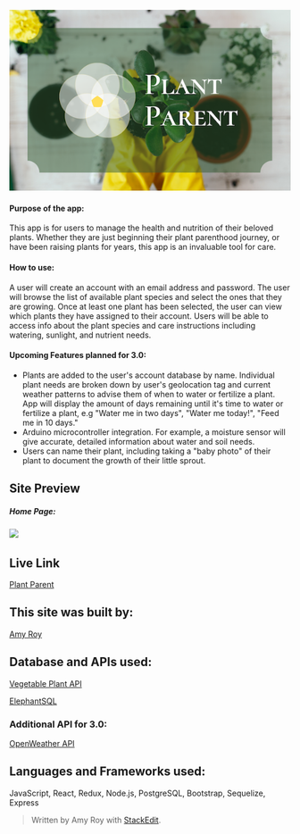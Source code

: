 <p align="center">
<img src="plantparent2.0/public/plant-parent-logo.png">

#### Purpose of the app:

This app is for users to manage the health and nutrition of their beloved plants. Whether they are just beginning their plant parenthood journey, or have been raising plants for years, this app is an invaluable tool for care.

#### How to use:

A user will create an account with an email address and password. The user will browse the list of available plant species and select the ones that they are growing. Once at least one plant has been selected, the user can view which plants they have assigned to their account. Users will be able to access info about the plant species and care instructions including watering, sunlight, and nutrient needs.

#### Upcoming Features planned for 3.0:

- Plants are added to the user's account database by name. Individual plant needs are broken down by user's geolocation tag and current weather patterns to advise them of when to water or fertilize a plant. App will display the amount of days remaining until it's time to water or fertilize a plant, e.g "Water me in two days", "Water me today!", "Feed me in 10 days."
- Arduino microcontroller integration. For example, a moisture sensor will give accurate, detailed information about water and soil needs.
- Users can name their plant, including taking a "baby photo" of their plant to document the growth of their little sprout.


## Site Preview

##### Home Page:

<img src="plantparent2.0/public/plant-parent.gif">

## Live Link

[Plant Parent](https://plantparent.netlify.app/)

## This site was built by:

[Amy Roy](https://github.com/MeerKatnip)

## Database and APIs used:

[Vegetable Plant API](http://highoncoding.com/vegetable/getcatalog)

[ElephantSQL](https://www.elephantsql.com/)

### Additional API for 3.0:

[OpenWeather API](https://openweathermap.org/api)

## Languages and Frameworks used:

JavaScript, React, Redux, Node.js, PostgreSQL, Bootstrap, Sequelize, Express

> Written by Amy Roy with [StackEdit](https://stackedit.io/).
